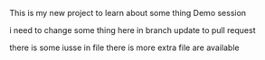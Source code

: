This is my new project to learn about some thing 
Demo session 

i need to change some thing here in branch update to pull request 

there is some iusse in file 
there is more extra file are available 
